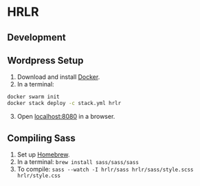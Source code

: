 HRLR
===

Development
-----------

## Wordpress Setup
1. Download and install [Docker](https://download.docker.com/mac/stable/Docker.dmg).
2. In a terminal:
```sh
docker swarm init
docker stack deploy -c stack.yml hrlr
```
3. Open [localhost:8080](http://localhost:8080) in a browser.

## Compiling Sass
1. Set up [Homebrew](https://brew.sh/).
2. In a terminal: `brew install sass/sass/sass`
3. To compile: `sass --watch -I hrlr/sass hrlr/sass/style.scss hrlr/style.css`
